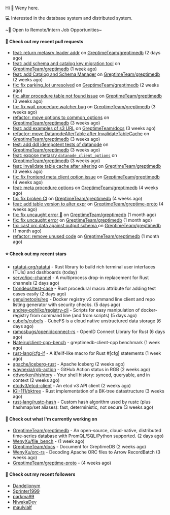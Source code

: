 Hi 👋 Weny here.

💻 Interested in the database system and distributed system.

~🍺 Open to Remote/Intern Job Opportunities~

#### 🔨 Check out my recent pull requests

- [feat: return metasrv leader addr](https://github.com/GreptimeTeam/greptimedb/pull/2110) on [GreptimeTeam/greptimedb](https://github.com/GreptimeTeam/greptimedb) (2 days ago)
- [feat: add schema and catalog key migration tool](https://github.com/GreptimeTeam/greptimedb/pull/2048) on [GreptimeTeam/greptimedb](https://github.com/GreptimeTeam/greptimedb) (1 week ago)
- [feat: add Catalog and Schema Manager](https://github.com/GreptimeTeam/greptimedb/pull/2037) on [GreptimeTeam/greptimedb](https://github.com/GreptimeTeam/greptimedb) (2 weeks ago)
- [fix: fix parking_lot unresolved](https://github.com/GreptimeTeam/greptimedb/pull/2025) on [GreptimeTeam/greptimedb](https://github.com/GreptimeTeam/greptimedb) (2 weeks ago)
- [fix: alter procedure table not found issue](https://github.com/GreptimeTeam/greptimedb/pull/1993) on [GreptimeTeam/greptimedb](https://github.com/GreptimeTeam/greptimedb) (3 weeks ago)
- [fix: fix wait procedure watcher bug](https://github.com/GreptimeTeam/greptimedb/pull/1987) on [GreptimeTeam/greptimedb](https://github.com/GreptimeTeam/greptimedb) (3 weeks ago)
- [refactor: move options to common_options](https://github.com/GreptimeTeam/greptimedb/pull/1983) on [GreptimeTeam/greptimedb](https://github.com/GreptimeTeam/greptimedb) (3 weeks ago)
- [feat: add examples of s3 URL](https://github.com/GreptimeTeam/docs/pull/491) on [GreptimeTeam/docs](https://github.com/GreptimeTeam/docs) (3 weeks ago)
- [refactor: move DatanodeAlterTable after InvalidateTableCache](https://github.com/GreptimeTeam/greptimedb/pull/1978) on [GreptimeTeam/greptimedb](https://github.com/GreptimeTeam/greptimedb) (3 weeks ago)
- [test: add ddl idempotent tests of datanode](https://github.com/GreptimeTeam/greptimedb/pull/1966) on [GreptimeTeam/greptimedb](https://github.com/GreptimeTeam/greptimedb) (3 weeks ago)
- [feat: expose metasrv `datanode_client_options`](https://github.com/GreptimeTeam/greptimedb/pull/1965) on [GreptimeTeam/greptimedb](https://github.com/GreptimeTeam/greptimedb) (3 weeks ago)
- [feat: invalidate table cache after altering](https://github.com/GreptimeTeam/greptimedb/pull/1951) on [GreptimeTeam/greptimedb](https://github.com/GreptimeTeam/greptimedb) (3 weeks ago)
- [fix: fix frontend meta client option issue](https://github.com/GreptimeTeam/greptimedb/pull/1939) on [GreptimeTeam/greptimedb](https://github.com/GreptimeTeam/greptimedb) (4 weeks ago)
- [feat: meta procedure options](https://github.com/GreptimeTeam/greptimedb/pull/1937) on [GreptimeTeam/greptimedb](https://github.com/GreptimeTeam/greptimedb) (4 weeks ago)
- [fix: fix broken CI](https://github.com/GreptimeTeam/greptimedb/pull/1933) on [GreptimeTeam/greptimedb](https://github.com/GreptimeTeam/greptimedb) (4 weeks ago)
- [feat: add table version to alter expr](https://github.com/GreptimeTeam/greptime-proto/pull/58) on [GreptimeTeam/greptime-proto](https://github.com/GreptimeTeam/greptime-proto) (4 weeks ago)
- [fix: fix uncaught error 🥲](https://github.com/GreptimeTeam/greptimedb/pull/1929) on [GreptimeTeam/greptimedb](https://github.com/GreptimeTeam/greptimedb) (1 month ago)
- [fix: fix uncaught error](https://github.com/GreptimeTeam/greptimedb/pull/1924) on [GreptimeTeam/greptimedb](https://github.com/GreptimeTeam/greptimedb) (1 month ago)
- [fix: cast orc data against output schema ](https://github.com/GreptimeTeam/greptimedb/pull/1922) on [GreptimeTeam/greptimedb](https://github.com/GreptimeTeam/greptimedb) (1 month ago)
- [refactor: remove unused code](https://github.com/GreptimeTeam/greptimedb/pull/1913) on [GreptimeTeam/greptimedb](https://github.com/GreptimeTeam/greptimedb) (1 month ago)

#### ⭐ Check out my recent stars

- [ratatui-org/ratatui](https://github.com/ratatui-org/ratatui) - Rust library to build rich terminal user interfaces (TUIs) and dashboards (today)
- [servo/ipc-channel](https://github.com/servo/ipc-channel) - A multiprocess drop-in replacement for Rust channels (2 days ago)
- [frondeus/test-case](https://github.com/frondeus/test-case) - Rust procedural macro attribute for adding test cases easily (2 days ago)
- [genuinetools/reg](https://github.com/genuinetools/reg) - Docker registry v2 command line client and repo listing generator with security checks. (5 days ago)
- [andrey-pohilko/registry-cli](https://github.com/andrey-pohilko/registry-cli) - Scripts for easy manipulation of docker-registry from command line (and from scripts) (5 days ago)
- [cubefs/cubefs](https://github.com/cubefs/cubefs) - CubeFS is a cloud native unstructured data storage (6 days ago)
- [ramosbugs/openidconnect-rs](https://github.com/ramosbugs/openidconnect-rs) - OpenID Connect Library for Rust (6 days ago)
- [Nateiru/client-cpp-bench](https://github.com/Nateiru/client-cpp-bench) - greptimedb-client-cpp benchmark (1 week ago)
- [rust-lang/cfg-if](https://github.com/rust-lang/cfg-if) - A if/elif-like macro for Rust #[cfg] statements (1 week ago)
- [apache/iceberg-rust](https://github.com/apache/iceberg-rust) - Apache Iceberg (2 weeks ago)
- [waynexia/rgb-action](https://github.com/waynexia/rgb-action) - GitHub Action status in RGB (2 weeks ago)
- [ddworken/hishtory](https://github.com/ddworken/hishtory) - Your shell history: synced, queryable, and in context (2 weeks ago)
- [etcdv3/etcd-client](https://github.com/etcdv3/etcd-client) - An etcd v3 API client (2 weeks ago)
- [IGI-111/bktree](https://github.com/IGI-111/bktree) - Rust implementation of a BK-tree datastructure (3 weeks ago)
- [rust-lang/rustc-hash](https://github.com/rust-lang/rustc-hash) - Custom hash algorithm used by rustc (plus hashmap/set aliases): fast, deterministic, not secure (3 weeks ago)

#### 👷 Check out what I'm currently working on

- [GreptimeTeam/greptimedb](https://github.com/GreptimeTeam/greptimedb) - An open-source, cloud-native, distributed time-series database with PromQL/SQL/Python supported. (2 days ago)
- [WenyXu/file_bench](https://github.com/WenyXu/file_bench) -  (1 week ago)
- [GreptimeTeam/docs](https://github.com/GreptimeTeam/docs) - Document for GreptimeDB (2 weeks ago)
- [WenyXu/orc-rs](https://github.com/WenyXu/orc-rs) - Decoding Apache ORC files to Arrow RecordBatch (3 weeks ago)
- [GreptimeTeam/greptime-proto](https://github.com/GreptimeTeam/greptime-proto) -  (4 weeks ago)

#### 👯 Check out my recent followers

- [Dandelionym](https://github.com/Dandelionym)
- [Sprinter1999](https://github.com/Sprinter1999)
- [parkma99](https://github.com/parkma99)
- [NiwakaDev](https://github.com/NiwakaDev)
- [maulvialf](https://github.com/maulvialf)


